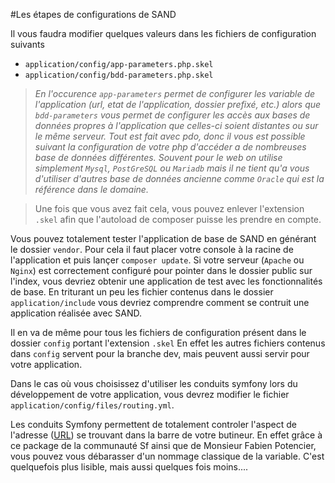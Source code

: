 #Les étapes de configurations de SAND

Il vous faudra modifier quelques valeurs dans les fichiers de configuration suivants

+ `application/config/app-parameters.php.skel`    
+ `application/config/bdd-parameters.php.skel`

 > _En l'occurence `app-parameters` permet de configurer les variable de l'application (url, etat de l'application, dossier prefixé, etc.) alors que `bdd-parameters` vous permet de configurer les accès aux bases de données propres à l'application que celles-ci soient distantes ou sur le même serveur. Tout est fait avec pdo, donc il vous est possible suivant la configuration de votre php d'accéder a de nombreuses base de données différentes. Souvent pour le web on utilise simplement `Mysql`, `PostGreSQL` ou `Mariadb` mais il ne tient qu'a vous d'utiliser d'autres base de données ancienne comme `Oracle` qui est la référence dans le domaine._
 
> Une fois que vous avez fait cela, vous pouvez enlever l'extension `.skel` afin que l'autoload de composer puisse les prendre en compte.
 
 Vous pouvez totalement tester l'application de base de SAND en générant le dossier `vendor`. Pour cela il faut placer votre console à la racine de l'application et puis lançer
 `composer update`. Si votre serveur (`Apache` ou `Nginx`) est correctement configuré pour pointer dans le dossier public sur l'index, vous devriez obtenir une application de test avec les fonctionnalités de base. En triturant un peu les fichier contenus dans le dossier `application/include` vous devriez comprendre comment se contruit une application réalisée avec SAND.
 
 
 Il en va de même pour tous les fichiers de configuration présent dans le dossier `config` portant l'extension `.skel`
 En effet les autres fichiers contenus dans `config` servent pour la branche dev, mais peuvent aussi servir pour votre application.
 
 Dans le cas où vous choisissez d'utiliser les conduits symfony lors du développement de votre application, vous devrez modifier le fichier `application/config/files/routing.yml`. 
 
 Les conduits Symfony permettent de totalement controler l'aspect de l'adresse ([URL](https://wikini.besançon25.fr/wakka.php?wiki=UrnUriUrlDefinitions)) se trouvant dans la barre de votre butineur. En effet grâce à ce package de la communauté Sf ainsi que de Monsieur Fabien Potencier, vous pouvez vous débarasser d'un nommage classique de la variable. C'est quelquefois plus lisible, mais aussi quelques fois moins....
 